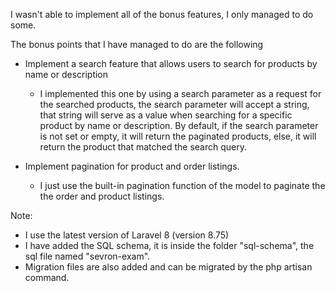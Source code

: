 I wasn't able to implement all of the bonus features, I only managed to do some.

The bonus points that I have managed to do are the following
- Implement a search feature that allows users to search for products by name or description
  - I implemented this one by using a search parameter as a request for the searched products, the search parameter will accept a string, that string will serve as a value when searching for a specific product by name or description. By default, if the search parameter is not set or empty, it will return the paginated products, else, it will return the product that matched the search query.

- Implement pagination for product and order listings.
  - I just use the built-in pagination function of the model to paginate the the order and product listings.


Note:
- I use the latest version of Laravel 8 (version 8.75)
- I have added the SQL schema, it is inside the folder "sql-schema", the sql file named "sevron-exam".
- Migration files are also added and can be migrated by the php artisan command.
